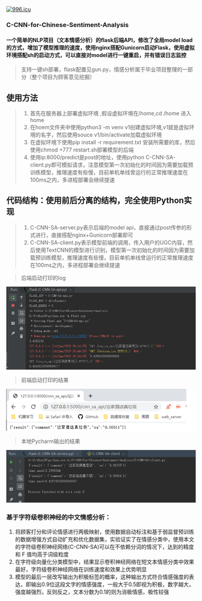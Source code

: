 
[![996.icu](https://img.shields.io/badge/link-996.icu-red.svg)](https://996.icu)



### C-CNN-for-Chinese-Sentiment-Analysis
#### 一个简单的NLP项目（文本情感分析）的flask后端API，修改了全局model load的方式，增加了模型推理的速度，使用nginx搭配Gunicorn启动Flask，使用虚拟环境搭配sh的启动方式，可以直接对model进行一键重启，并有错误日志监控
 

 
>  支持一键sh部署，flask配置见gun.py，情感分析属于毕业项目整理的一部分（整个项目为顾客意见挖掘）

## 使用方法

> 1. 首先在服务器上部署虚拟环境 ,假设虚拟环境在/home,cd /home 进入home
> 2. 在hoem文件夹中使用python3 -m venv v1创建虚拟环境,v1就是虚拟环境的名字，然后使用souce v1/bin/activate加载虚拟环境
> 4. 在虚拟环境下使用pip install -r requirement.txt 安装所需要的库，然后使用chmod +777 restart.sh部署模型的后端
> 5. 使用ip:8000/predict是post的地址，使用python C-CNN-SA-client.py即可模拟请求，注意模型第一次初始化的时间因为需要加载预训练模型，推理速度有些慢，目前单机单线曾运行的正常推理速度在100ms之内，多进程部署会继续提速


## 代码结构：使用前后分离的结构，完全使用Python实现

> 1. C-CNN-SA-server.py表示后端的model api，直接通过post传参的形式进行，直接搭配nginx+Gunicorn部署即可
> 2. C-CNN-SA-client.py表示模型前端的调用，传入用户的UGC内容，然后使用TextCNN的模型进行识别，模型第一次初始化的时间因为需要加载预训练模型，推理速度有些慢，目前单机单线曾运行的正常推理速度在100ms之内，多进程部署会继续提速


> 后端启动打印的log

<div align=center><img  src="https://github.com/CarryChang/C-CNN-for-Chinese-Sentiment-Analysis/blob/master/pic/api_time_used.png"></div>

> 前端启动打印的结果

<div align=center><img  src="https://github.com/CarryChang/C-CNN-for-Chinese-Sentiment-Analysis/blob/master/pic/restful_api.png"></div>


> 本地Pycharm输出的结果

<div align=center><img  src="https://github.com/CarryChang/C-CNN-for-Chinese-Sentiment-Analysis/blob/master/pic/client.png"></div>


### 基于字符级卷积神经的中文情感分析：
1. 将顾客打分和评论情感进行两极映射，使用数据自动标注和基于弱监督预训练的数据增强方式自动扩充和优化数据集，实验证实了在情感分类中，使用本文的字符级卷积神经网络(C-CNN-SA)可以在不依赖分词的情况下，达到的精度和 F 值均高于词级粒度
2. 在字符级向量化分类模型中，结果显示卷积神经网络在短文本情感分类中效果最好，字符级卷积神经网络在训练速度和效果上优势明显
3. 模型的最后一层改写输出为积极标签的概率，这种输出方式符合情感强度的表达，即输出0.9位这段文字的情感强度，一般大于0.5即视为积极，数字越大，强度越强烈，反则反之，文本分数为0.1的则为消极情感，极性较强

